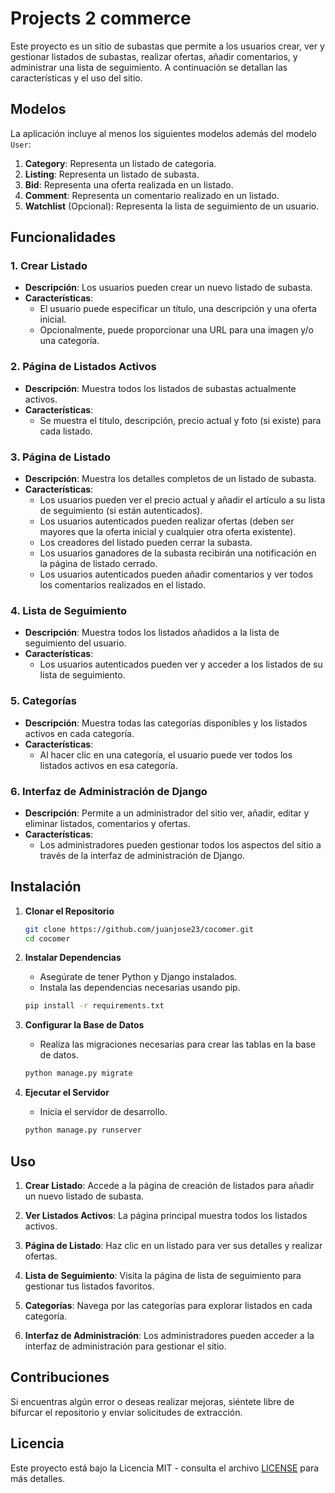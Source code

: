 # Projects 2 commerce

Este proyecto es un sitio de subastas que permite a los usuarios crear, ver y gestionar listados de subastas, realizar ofertas, añadir comentarios, y administrar una lista de seguimiento. A continuación se detallan las características y el uso del sitio.

## Modelos

La aplicación incluye al menos los siguientes modelos además del modelo `User`:
1. **Category**: Representa un listado de categoria.
2. **Listing**: Representa un listado de subasta.
3. **Bid**: Representa una oferta realizada en un listado.
4. **Comment**: Representa un comentario realizado en un listado.
5. **Watchlist** (Opcional): Representa la lista de seguimiento de un usuario.


## Funcionalidades

### 1. Crear Listado

- **Descripción**: Los usuarios pueden crear un nuevo listado de subasta.
- **Características**:
  - El usuario puede especificar un título, una descripción y una oferta inicial.
  - Opcionalmente, puede proporcionar una URL para una imagen y/o una categoría.

### 2. Página de Listados Activos

- **Descripción**: Muestra todos los listados de subastas actualmente activos.
- **Características**:
  - Se muestra el título, descripción, precio actual y foto (si existe) para cada listado.

### 3. Página de Listado

- **Descripción**: Muestra los detalles completos de un listado de subasta.
- **Características**:
  - Los usuarios pueden ver el precio actual y añadir el artículo a su lista de seguimiento (si están autenticados).
  - Los usuarios autenticados pueden realizar ofertas (deben ser mayores que la oferta inicial y cualquier otra oferta existente).
  - Los creadores del listado pueden cerrar la subasta.
  - Los usuarios ganadores de la subasta recibirán una notificación en la página de listado cerrado.
  - Los usuarios autenticados pueden añadir comentarios y ver todos los comentarios realizados en el listado.

### 4. Lista de Seguimiento

- **Descripción**: Muestra todos los listados añadidos a la lista de seguimiento del usuario.
- **Características**:
  - Los usuarios autenticados pueden ver y acceder a los listados de su lista de seguimiento.

### 5. Categorías

- **Descripción**: Muestra todas las categorías disponibles y los listados activos en cada categoría.
- **Características**:
  - Al hacer clic en una categoría, el usuario puede ver todos los listados activos en esa categoría.

### 6. Interfaz de Administración de Django

- **Descripción**: Permite a un administrador del sitio ver, añadir, editar y eliminar listados, comentarios y ofertas.
- **Características**:
  - Los administradores pueden gestionar todos los aspectos del sitio a través de la interfaz de administración de Django.

## Instalación

1. **Clonar el Repositorio**

    ```bash
    git clone https://github.com/juanjose23/cocomer.git
    cd cocomer
    ```

2. **Instalar Dependencias**

    - Asegúrate de tener Python y Django instalados.
    - Instala las dependencias necesarias usando pip.

    ```bash
    pip install -r requirements.txt
    ```

3. **Configurar la Base de Datos**

    - Realiza las migraciones necesarias para crear las tablas en la base de datos.

    ```bash
    python manage.py migrate
    ```

4. **Ejecutar el Servidor**

    - Inicia el servidor de desarrollo.

    ```bash
    python manage.py runserver
    ```

## Uso

1. **Crear Listado**: Accede a la página de creación de listados para añadir un nuevo listado de subasta.

2. **Ver Listados Activos**: La página principal muestra todos los listados activos.

3. **Página de Listado**: Haz clic en un listado para ver sus detalles y realizar ofertas.

4. **Lista de Seguimiento**: Visita la página de lista de seguimiento para gestionar tus listados favoritos.

5. **Categorías**: Navega por las categorías para explorar listados en cada categoría.

6. **Interfaz de Administración**: Los administradores pueden acceder a la interfaz de administración para gestionar el sitio.

## Contribuciones

Si encuentras algún error o deseas realizar mejoras, siéntete libre de bifurcar el repositorio y enviar solicitudes de extracción.

## Licencia

Este proyecto está bajo la Licencia MIT - consulta el archivo [LICENSE](LICENSE) para más detalles.
